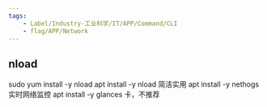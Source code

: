 ```yaml
---
tags:
    - Label/Industry-工业科学/IT/APP/Command/CLI
    - flag/APP/Network
---
```


## nload

sudo yum install -y nload
apt install -y nload     简洁实用
apt install -y nethogs   实时网络监控
apt install -y glances   卡，不推荐